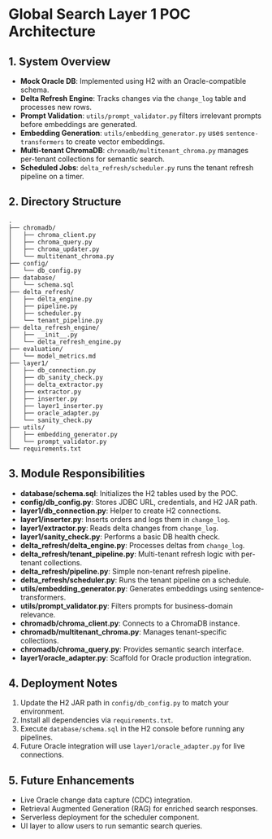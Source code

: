# Global Search Layer 1 POC Architecture

## 1. System Overview

- **Mock Oracle DB**: Implemented using H2 with an Oracle-compatible schema.
- **Delta Refresh Engine**: Tracks changes via the `change_log` table and processes new rows.
- **Prompt Validation**: `utils/prompt_validator.py` filters irrelevant prompts before embeddings are generated.
- **Embedding Generation**: `utils/embedding_generator.py` uses `sentence-transformers` to create vector embeddings.
- **Multi-tenant ChromaDB**: `chromadb/multitenant_chroma.py` manages per-tenant collections for semantic search.
- **Scheduled Jobs**: `delta_refresh/scheduler.py` runs the tenant refresh pipeline on a timer.

## 2. Directory Structure

```text
.
├── chromadb/
│   ├── chroma_client.py
│   ├── chroma_query.py
│   ├── chroma_updater.py
│   └── multitenant_chroma.py
├── config/
│   └── db_config.py
├── database/
│   └── schema.sql
├── delta_refresh/
│   ├── delta_engine.py
│   ├── pipeline.py
│   ├── scheduler.py
│   └── tenant_pipeline.py
├── delta_refresh_engine/
│   ├── __init__.py
│   └── delta_refresh_engine.py
├── evaluation/
│   └── model_metrics.md
├── layer1/
│   ├── db_connection.py
│   ├── db_sanity_check.py
│   ├── delta_extractor.py
│   ├── extractor.py
│   ├── inserter.py
│   ├── layer1_inserter.py
│   ├── oracle_adapter.py
│   └── sanity_check.py
├── utils/
│   ├── embedding_generator.py
│   └── prompt_validator.py
└── requirements.txt
```

## 3. Module Responsibilities

- **database/schema.sql**: Initializes the H2 tables used by the POC.
- **config/db_config.py**: Stores JDBC URL, credentials, and H2 JAR path.
- **layer1/db_connection.py**: Helper to create H2 connections.
- **layer1/inserter.py**: Inserts orders and logs them in `change_log`.
- **layer1/extractor.py**: Reads delta changes from `change_log`.
- **layer1/sanity_check.py**: Performs a basic DB health check.
- **delta_refresh/delta_engine.py**: Processes deltas from `change_log`.
- **delta_refresh/tenant_pipeline.py**: Multi-tenant refresh logic with per-tenant collections.
- **delta_refresh/pipeline.py**: Simple non-tenant refresh pipeline.
- **delta_refresh/scheduler.py**: Runs the tenant pipeline on a schedule.
- **utils/embedding_generator.py**: Generates embeddings using sentence-transformers.
- **utils/prompt_validator.py**: Filters prompts for business-domain relevance.
- **chromadb/chroma_client.py**: Connects to a ChromaDB instance.
- **chromadb/multitenant_chroma.py**: Manages tenant-specific collections.
- **chromadb/chroma_query.py**: Provides semantic search interface.
- **layer1/oracle_adapter.py**: Scaffold for Oracle production integration.

## 4. Deployment Notes

1. Update the H2 JAR path in `config/db_config.py` to match your environment.
2. Install all dependencies via `requirements.txt`.
3. Execute `database/schema.sql` in the H2 console before running any pipelines.
4. Future Oracle integration will use `layer1/oracle_adapter.py` for live connections.

## 5. Future Enhancements

- Live Oracle change data capture (CDC) integration.
- Retrieval Augmented Generation (RAG) for enriched search responses.
- Serverless deployment for the scheduler component.
- UI layer to allow users to run semantic search queries.
